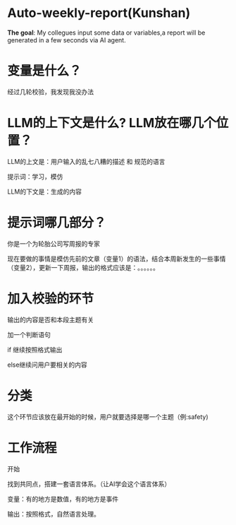# Auto-weekly-report(Kunshan)
**The goal**:
My collegues input some data or variables,a report will be generated in a few seconds via AI agent.
# 变量是什么？
经过几轮校验，我发现我没办法
# LLM的上下文是什么? LLM放在哪几个位置？
LLM的上文是：用户输入的乱七八糟的描述 和 规范的语言

提示词：学习，模仿

LLM的下文是：生成的内容


# 提示词哪几部分？
你是一个为轮胎公司写周报的专家

现在要做的事情是模仿先前的文章（变量1）的语法，结合本周新发生的一些事情（变量2），更新一下周报，输出的格式应该是：。。。。。。

# 加入校验的环节
输出的内容是否和本段主题有关

加一个判断语句

if 继续按照格式输出

else继续问用户要相关的内容

# 分类
这个环节应该放在最开始的时候，用户就要选择是哪一个主题（例:safety)

# 工作流程
开始

找到共同点，搭建一套语言体系。（让AI学会这个语言体系）

变量：有的地方是数值，有的地方是事件

输出：按照格式，自然语言处理。
